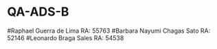 # QA-ADS-B
#Raphael Guerra de Lima RA: 55763
#Barbara Nayumi Chagas Sato RA: 52146
#Leonardo Braga Sales RA: 54538
